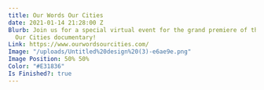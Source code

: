 ```yaml
---
title: Our Words Our Cities
date: 2021-01-14 21:28:00 Z
Blurb: Join us for a special virtual event for the grand premiere of the Our Words
  Our Cities documentary!
Link: https://www.ourwordsourcities.com/
Image: "/uploads/Untitled%20design%20(3)-e6ae9e.png"
Image Position: 50% 50%
Color: "#E31836"
Is Finished?: true
---
```


